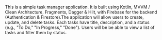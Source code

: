 This is a simple task manager application. It is built using Kotlin, MVVM / Clean Architecture, Fragments, Dagger & Hilt, with Firebase for the backend (Authentication & Firestore).The application will allow users to create, update, and delete tasks. Each tasks have title, description, and a status (e.g., "To Do," "In Progress," "Done"). Users will be be able to view a list of tasks and filter them by status.



